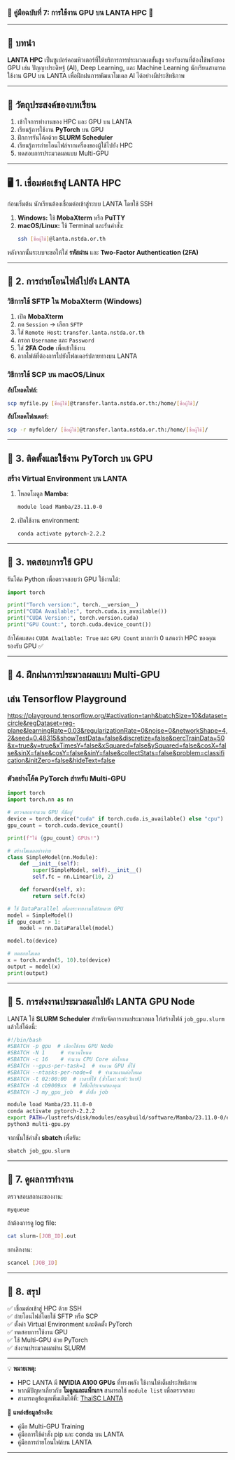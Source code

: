 ### 🚀 **คู่มือฉบับที่ 7: การใช้งาน GPU บน LANTA HPC** 🚀  

---

## 📌 **บทนำ**  
**LANTA HPC** เป็นซูเปอร์คอมพิวเตอร์ที่ให้บริการการประมวลผลขั้นสูง รองรับงานที่ต้องใช้พลังของ GPU เช่น ปัญญาประดิษฐ์ (AI), Deep Learning, และ Machine Learning นักเรียนสามารถใช้งาน GPU บน LANTA เพื่อฝึกฝนการพัฒนาโมเดล AI ได้อย่างมีประสิทธิภาพ

---

## 🎯 **วัตถุประสงค์ของบทเรียน**
1. เข้าใจการทำงานของ HPC และ GPU บน LANTA  
2. เรียนรู้การใช้งาน **PyTorch** บน GPU  
3. ฝึกการรันโค้ดด้วย **SLURM Scheduler**  
4. เรียนรู้การถ่ายโอนไฟล์จากเครื่องของผู้ใช้ไปยัง HPC  
5. ทดสอบการประมวลผลแบบ Multi-GPU  

---

## 🖥 **1. เชื่อมต่อเข้าสู่ LANTA HPC**
ก่อนเริ่มต้น นักเรียนต้องเชื่อมต่อเข้าสู่ระบบ LANTA โดยใช้ SSH

1. **Windows:** ใช้ **MobaXterm** หรือ **PuTTY**
2. **macOS/Linux:** ใช้ Terminal และรันคำสั่ง:
   ```bash
   ssh [ชื่อผู้ใช้]@lanta.nstda.or.th
   ```

หลังจากนั้นระบบจะขอให้ใส่ **รหัสผ่าน** และ **Two-Factor Authentication (2FA)**

---

## 📂 **2. การถ่ายโอนไฟล์ไปยัง LANTA**
### **วิธีการใช้ SFTP ใน MobaXterm (Windows)**
1. เปิด **MobaXterm**
2. กด `Session` → เลือก `SFTP`  
3. ใส่ `Remote Host`: `transfer.lanta.nstda.or.th`  
4. กรอก `Username` และ `Password`  
5. ใส่ **2FA Code** เพื่อเข้าใช้งาน  
6. ลากไฟล์ที่ต้องการไปยังโฟลเดอร์ปลายทางบน LANTA  

### **วิธีการใช้ SCP บน macOS/Linux**
**อัปโหลดไฟล์:**  
```bash
scp myfile.py [ชื่อผู้ใช้]@transfer.lanta.nstda.or.th:/home/[ชื่อผู้ใช้]/
```
**อัปโหลดโฟลเดอร์:**  
```bash
scp -r myfolder/ [ชื่อผู้ใช้]@transfer.lanta.nstda.or.th:/home/[ชื่อผู้ใช้]/
```

---

## 🚀 **3. ติดตั้งและใช้งาน PyTorch บน GPU**
### **สร้าง Virtual Environment บน LANTA**
1. โหลดโมดูล **Mamba**:
   ```bash
   module load Mamba/23.11.0-0
   ```
2. เปิดใช้งาน environment:
   
   ```bash
   conda activate pytorch-2.2.2
   ```
---

## 🧠 **3. ทดสอบการใช้ GPU**
รันโค้ด Python เพื่อตรวจสอบว่า GPU ใช้งานได้:
```python
import torch

print("Torch version:", torch.__version__)
print("CUDA Available:", torch.cuda.is_available())
print("CUDA Version:", torch.version.cuda)
print("GPU Count:", torch.cuda.device_count())
```

ถ้าโค้ดแสดง `CUDA Available: True` และ `GPU Count` มากกว่า 0 แสดงว่า HPC ของคุณรองรับ GPU ✅

---

## 📌 **4. ฝึกฝนการประมวลผลแบบ Multi-GPU**
## เล่น Tensorflow Playground
https://playground.tensorflow.org/#activation=tanh&batchSize=10&dataset=circle&regDataset=reg-plane&learningRate=0.03&regularizationRate=0&noise=0&networkShape=4,2&seed=0.48315&showTestData=false&discretize=false&percTrainData=50&x=true&y=true&xTimesY=false&xSquared=false&ySquared=false&cosX=false&sinX=false&cosY=false&sinY=false&collectStats=false&problem=classification&initZero=false&hideText=false

### **ตัวอย่างโค้ด PyTorch สำหรับ Multi-GPU**
```python
import torch
import torch.nn as nn

# ตรวจสอบจำนวน GPU ที่มีอยู่
device = torch.device("cuda" if torch.cuda.is_available() else "cpu")
gpu_count = torch.cuda.device_count()

print(f"ใช้ {gpu_count} GPUs!")

# สร้างโมเดลอย่างง่าย
class SimpleModel(nn.Module):
    def __init__(self):
        super(SimpleModel, self).__init__()
        self.fc = nn.Linear(10, 2)

    def forward(self, x):
        return self.fc(x)

# ใช้ DataParallel เพื่อกระจายงานไปยังหลาย GPU
model = SimpleModel()
if gpu_count > 1:
    model = nn.DataParallel(model)

model.to(device)

# ทดสอบโมเดล
x = torch.randn(5, 10).to(device)
output = model(x)
print(output)
```

---

## 📜 **5. การส่งงานประมวลผลไปยัง LANTA GPU Node**
LANTA ใช้ **SLURM Scheduler** สำหรับจัดการงานประมวลผล ให้สร้างไฟล์ `job_gpu.slurm` แล้วใส่โค้ดนี้:
```bash
#!/bin/bash
#SBATCH -p gpu  # เลือกใช้งาน GPU Node
#SBATCH -N 1     # จำนวนโหนด
#SBATCH -c 16    # จำนวน CPU Core ต่อโหนด
#SBATCH --gpus-per-task=1  # จำนวน GPU ที่ใช้
#SBATCH --ntasks-per-node=4  # จำนวนงานต่อโหนด
#SBATCH -t 02:00:00  # เวลาที่ใช้ (ชั่วโมง:นาที:วินาที)
#SBATCH -A cb9009xx  # ใส่ชื่อโปรเจกต์ของคุณ
#SBATCH -J my_gpu_job  # ตั้งชื่อ job

module load Mamba/23.11.0-0
conda activate pytorch-2.2.2
export PATH=/lustrefs/disk/modules/easybuild/software/Mamba/23.11.0-0/envs/pytorch-2.2.2/bin:$PATH
python3 multi-gpu.py
```
จากนั้นใช้คำสั่ง **sbatch** เพื่อรัน:
```bash
sbatch job_gpu.slurm
```

---

## 🎯 **7. ดูผลการทำงาน**
ตรวจสอบสถานะของงาน:
```bash
myqueue
```
ถ้าต้องการดู log file:
```bash
cat slurm-[JOB_ID].out
```
ยกเลิกงาน:
```bash
scancel [JOB_ID]
```

---

## 📢 **8. สรุป**
✅ เชื่อมต่อเข้าสู่ HPC ด้วย SSH  
✅ ถ่ายโอนไฟล์โดยใช้ SFTP หรือ SCP  
✅ ตั้งค่า Virtual Environment และติดตั้ง PyTorch  
✅ ทดสอบการใช้งาน GPU  
✅ ใช้ Multi-GPU ด้วย PyTorch  
✅ ส่งงานประมวลผลผ่าน SLURM  

---

💡 **หมายเหตุ:**  
- HPC LANTA มี **NVIDIA A100 GPUs** ที่ทรงพลัง ใช้งานให้เต็มประสิทธิภาพ  
- หากมีปัญหาเกี่ยวกับ **โมดูลและแพ็กเกจ** สามารถใช้ `module list` เพื่อตรวจสอบ  
- สามารถดูข้อมูลเพิ่มเติมได้ที่: [ThaiSC LANTA](https://thaisc.io/th/thaisc-resources/lanta)  

📌 **แหล่งข้อมูลอ้างอิง**:  
- คู่มือ Multi-GPU Training  
- คู่มือการใช้คำสั่ง pip และ conda บน LANTA  
- คู่มือการถ่ายโอนไฟล์บน LANTA  

---

